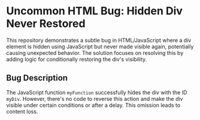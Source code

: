 # Uncommon HTML Bug: Hidden Div Never Restored

This repository demonstrates a subtle bug in HTML/JavaScript where a div element is hidden using JavaScript but never made visible again, potentially causing unexpected behavior.  The solution focuses on resolving this by adding logic for conditionally restoring the div's visibility.

## Bug Description

The JavaScript function `myFunction` successfully hides the div with the ID `myDiv`. However, there's no code to reverse this action and make the div visible under certain conditions or after a delay.  This omission leads to content loss.